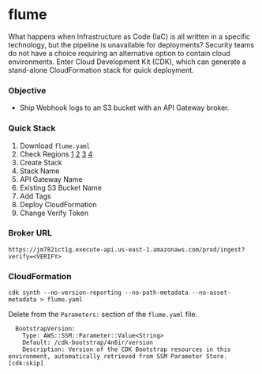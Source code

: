 # flume

What happens when Infrastructure as Code (IaC) is all written in a specific technology, but the pipeline is unavailable for deployments? Security teams do not have a choice requiring an alternative option to contain cloud environments. Enter Cloud Development Kit (CDK), which can generate a stand-alone CloudFormation stack for quick deployment.  

### Objective

- Ship Webhook logs to an S3 bucket with an API Gateway broker.

### Quick Stack

1. Download ```flume.yaml```
2. Check Regions [1](https://github.com/jblukach/flume/blob/05b2a09231def1b215e5023d9eefa3d36762c278/flume.yaml#L253C36-L253C45) [2](https://github.com/jblukach/flume/blob/05b2a09231def1b215e5023d9eefa3d36762c278/flume.yaml#L272C36-L272C45) [3](https://github.com/jblukach/flume/blob/05b2a09231def1b215e5023d9eefa3d36762c278/flume.yaml#L293C36-L293C45) [4](https://github.com/jblukach/flume/blob/05b2a09231def1b215e5023d9eefa3d36762c278/flume.yaml#L313C26-L313C35)
3. Create Stack
4. Stack Name
5. API Gateway Name
6. Existing S3 Bucket Name
7. Add Tags
8. Deploy CloudFormation
9. Change Verify Token

### Broker URL

```
https://jm782ict1g.execute-api.us-east-1.amazonaws.com/prod/ingest?verify=<VERIFY>
```

### CloudFormation

```
cdk synth --no-version-reporting --no-path-metadata --no-asset-metadata > flume.yaml
```

Delete from the ```Parameters:``` section of the ```flume.yaml``` file.

```
  BootstrapVersion:
    Type: AWS::SSM::Parameter::Value<String>
    Default: /cdk-bootstrap/4n6ir/version
    Description: Version of the CDK Bootstrap resources in this environment, automatically retrieved from SSM Parameter Store. [cdk:skip]
```
